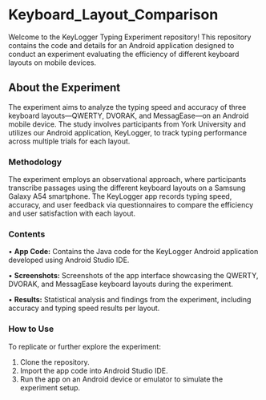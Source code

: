 # Keyboard_Layout_Comparison
Welcome to the KeyLogger Typing Experiment repository! This repository contains the code and details for an Android application designed to conduct an experiment evaluating the efficiency of different keyboard layouts on mobile devices.

## About the Experiment
The experiment aims to analyze the typing speed and accuracy of three keyboard layouts—QWERTY, DVORAK, and MessagEase—on an Android mobile device. The study involves participants from York University and utilizes our Android application, KeyLogger, to track typing performance across multiple trials for each layout.

### Methodology
The experiment employs an observational approach, where participants transcribe passages using the different keyboard layouts on a Samsung Galaxy A54 smartphone. The KeyLogger app records typing speed, accuracy, and user feedback via questionnaires to compare the efficiency and user satisfaction with each layout.

### Contents
• **App Code:** Contains the Java code for the KeyLogger Android application developed using Android Studio IDE.

• **Screenshots:** Screenshots of the app interface showcasing the QWERTY, DVORAK, and MessagEase keyboard layouts during the experiment.

• **Results:** Statistical analysis and findings from the experiment, including accuracy and typing speed results per layout.

### How to Use
To replicate or further explore the experiment:

1. Clone the repository.
2. Import the app code into Android Studio IDE.
3. Run the app on an Android device or emulator to simulate the experiment setup.
